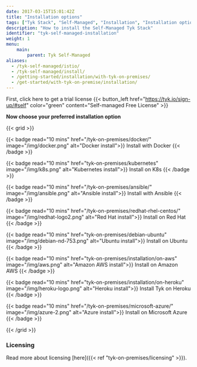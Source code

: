 ```yaml
---
date: 2017-03-15T15:01:42Z
title: "Installation options"
tags: ["Tyk Stack", "Self-Managed", "Installation", "Installation options", "Containerized installation", "Open system installation"]
description: "How to install the Self-Managed Tyk Stack"
identifier: "tyk-self-managed-installation"
weight: 1
menu: 
    main:
        parent: Tyk Self-Managed
aliases:
  - /tyk-self-managed/istio/
  - /tyk-self-managed/install/
  - /getting-started/installation/with-tyk-on-premises/
  - /get-started/with-tyk-on-premise/installation/
---
```


First, click here to get a trial license
{{< button_left href="https://tyk.io/sign-up/#self" color="green" content="Self-managed Free License" >}}

**Now choose your preferred installation option**

{{< grid >}}

{{< badge read="10 mins" href="/tyk-on-premises/docker/" image="/img/docker.png" alt="Docker install">}}
Install with Docker 
{{< /badge >}}

{{< badge read="10 mins" href="tyk-on-premises/kubernetes" image="/img/k8s.png" alt="Kubernetes install">}}
Install on K8s 
{{< /badge >}}

{{< badge read="10 mins" href="/tyk-on-premises/ansible/" image="/img/ansible.png" alt="Ansible install">}}
Install with Ansible 
{{< /badge >}}

{{< badge read="10 mins" href="/tyk-on-premises/redhat-rhel-centos/" image="/img/redhat-logo2.png" alt="Red Hat install">}}
Install on Red Hat 
{{< /badge >}}

{{< badge read="10 mins" href="tyk-on-premises/debian-ubuntu" image="/img/debian-nd-753.png" alt="Ubuntu install">}}
Install on Ubuntu 
{{< /badge >}}

{{< badge read="10 mins" href="tyk-on-premises/installation/on-aws" image="/img/aws.png" alt="Amazon AWS install">}}
Install on Amazon AWS 
{{< /badge >}}

{{< badge read="10 mins" href="tyk-on-premises/installation/on-heroku" image="/img/heroku-logo.png" alt="Heroku install">}}
Install Tyk on Heroku 
{{< /badge >}}

{{< badge read="10 mins" href="/tyk-on-premises/microsoft-azure/" image="/img/azure-2.png" alt="Azure install">}}
Install on Microsoft Azure 
{{< /badge >}}

{{< /grid >}}

### Licensing

Read more about licensing [here]({{< ref "tyk-on-premises/licensing" >}}).
